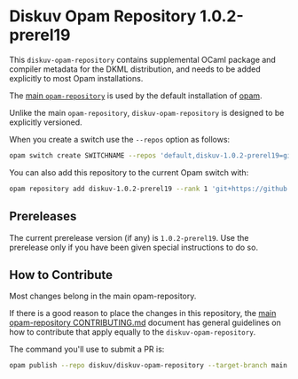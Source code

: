 # Diskuv Opam Repository 1.0.2-prerel19

This `diskuv-opam-repository` contains supplemental OCaml package and compiler
metadata for the DKML distribution, and needs to be added explicitly to most
Opam installations.

The [main `opam-repository`](https://github.com/ocaml/opam-repository)
is used by the default installation of [opam](https://opam.ocaml.org/).

Unlike the main `opam-repository`, `diskuv-opam-repository` is designed to
be explicitly versioned.

When you create a switch use the `--repos` option as follows:

```bash
opam switch create SWITCHNAME --repos 'default,diskuv-1.0.2-prerel19=git+https://github.com/diskuv/diskuv-opam-repository.git#v1.0.2-prerel19' 4.12.1
```

You can also add this repository to the current Opam switch with:

```bash
opam repository add diskuv-1.0.2-prerel19 --rank 1 'git+https://github.com/diskuv/diskuv-opam-repository.git#v1.0.2-prerel19'
```

## Prereleases

The current prerelease version (if any) is `1.0.2-prerel19`. Use the prerelease only if you have been given
special instructions to do so.

## How to Contribute

Most changes belong in the main opam-repository.

If there is a good reason to place the changes in this repository, the
[main opam-repository CONTRIBUTING.md](https://github.com/ocaml/opam-repository/blob/master/CONTRIBUTING.md)
document has general guidelines on how to contribute that apply equally to
the `diskuv-opam-repository`.

The command you'll use to submit a PR is:

```bash
opam publish --repo diskuv/diskuv-opam-repository --target-branch main
```
